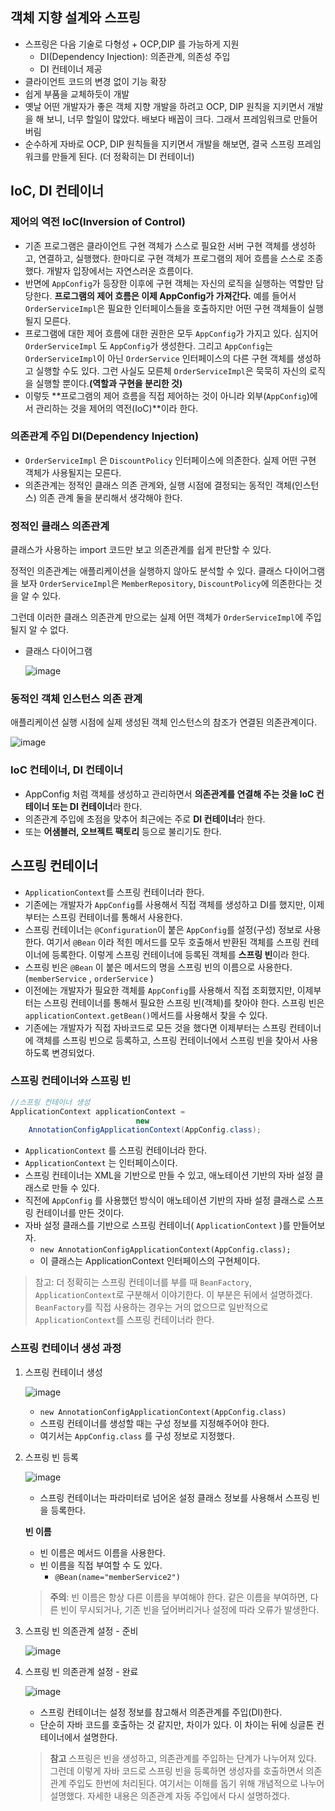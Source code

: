 ## 객체 지향 설계와 스프링

- 스프링은 다음 기술로 다형성 + OCP,DIP 를 가능하게 지원
    - DI(Dependency Injection): 의존관계, 의존성 주입
    - DI 컨테이너 제공
- 클라이언트 코드의 변경 없이 기능 확장
- 쉽게 부품을 교체하듯이 개발
- 옛날 어떤 개발자가 좋은 객체 지향 개발을 하려고 OCP, DIP 원칙을 지키면서 개발을 해 보니, 너무 할일이 많았다. 배보다 배꼽이 크다. 그래서 프레임워크로 만들어버림
- 순수하게 자바로 OCP, DIP 원칙들을 지키면서 개발을 해보면, 결국 스프링 프레임워크를 만들게 된다. (더 정확히는 DI 컨테이너)

## IoC, DI 컨테이너

### 제어의 역전 IoC(Inversion of Control)

- 기존 프로그램은 클라이언트 구현 객체가 스스로 필요한 서버 구현 객체를 생성하고, 연결하고, 실행했다. 한마디로 구현 객체가 프로그램의 제어 흐름을 스스로 조종했다. 개발자 입장에서는 자연스러운 흐름이다.
- 반면에 `AppConfig`가 등장한 이후에 구현 객체는 자신의 로직을 실행하는 역할만 담당한다. **프로그램의 제어 흐름은 이제 AppConfig가 가져간다.** 예를 들어서 `OrderServiceImpl`은 필요한 인터페이스들을 호출하지만 어떤 구현 객체들이 실행될지 모른다.
- 프로그램에 대한 제어 흐름에 대한 권한은 모두 `AppConfig`가 가지고 있다. 심지어 `OrderServiceImpl` 도 `AppConfig`가 생성한다. 그리고 `AppConfig`는 `OrderServiceImpl`이 아닌 `OrderService` 인터페이스의 다른 구현 객체를 생성하고 실행할 수도 있다. 그런 사실도 모른체 `OrderServiceImpl`은 묵묵히 자신의 로직을 실행할 뿐이다.**(역할과 구현을 분리한 것)**
- 이렇듯 **프로그램의 제어 흐름을 직접 제어하는 것이 아니라 외부(`AppConfig`)에서 관리하는 것을 제어의 역전(IoC)**이라 한다.

### 의존관계 주입 DI(Dependency Injection)

- `OrderServiceImpl` 은 `DiscountPolicy` 인터페이스에 의존한다. 실제 어떤 구현 객체가 사용될지는 모른다.
- 의존관계는 정적인 클래스 의존 관계와, 실행 시점에 결정되는 동적인 객체(인스턴스) 의존 관계 둘을 분리해서 생각해야 한다.

### 정적인 클래스 의존관계

클래스가 사용하는 import 코드만 보고 의존관계를 쉽게 판단할 수 있다. 

정적인 의존관계는 애플리케이션을 실행하지 않아도 분석할 수 있다. 클래스 다이어그램을 보자 `OrderServiceImpl`은 `MemberRepository`, `DiscountPolicy`에 의존한다는 것을 알 수 있다. 

그런데 이러한 클래스 의존관계 만으로는 실제 어떤 객체가 `OrderServiceImpl`에 주입 될지 알 수 없다.

- 클래스 다이어그램
    
    ![image](https://github.com/Hoya324/COW-Spring-1/assets/96857599/c2069802-210d-4742-888b-728814bfee45)

### 동적인 객체 인스턴스 의존 관계

애플리케이션 실행 시점에 실제 생성된 객체 인스턴스의 참조가 연결된 의존관계이다.

![image](https://github.com/Hoya324/COW-Spring-1/assets/96857599/7a1f2ad3-400d-4140-9d30-363f2af1e8f7)


### IoC 컨테이너, DI 컨테이너

- AppConfig 처럼 객체를 생성하고 관리하면서 **의존관계를 연결해 주는 것을 IoC 컨테이너 또는 DI 컨테이너**라 한다.
- 의존관계 주입에 초점을 맞추어 최근에는 주로 **DI 컨테이너**라 한다.
- 또는 **어샘블러, 오브젝트 팩토리** 등으로 불리기도 한다.

## 스프링 컨테이너

- `ApplicationContext`를 스프링 컨테이너라 한다.
- 기존에는 개발자가 `AppConfig`를 사용해서 직접 객체를 생성하고 DI를 했지만, 이제부터는 스프링 컨테이너를 통해서 사용한다.
- 스프링 컨테이너는 `@Configuration`이 붙은 `AppConfig`를 설정(구성) 정보로 사용한다. 여기서 `@Bean` 이라 적힌 메서드를 모두 호출해서 반환된 객체를 스프링 컨테이너에 등록한다. 이렇게 스프링 컨테이너에 등록된 객체를 **스프링 빈**이라 한다.
- 스프링 빈은 `@Bean` 이 붙은 메서드의 명을 스프링 빈의 이름으로 사용한다. (`memberService` , `orderService` )
- 이전에는 개발자가 필요한 객체를 `AppConfig`를 사용해서 직접 조회했지만, 이제부터는 스프링 컨테이너를 통해서 필요한 스프링 빈(객체)를 찾아야 한다. 스프링 빈은 `applicationContext.getBean()`메서드를 사용해서 찾을 수 있다.
- 기존에는 개발자가 직접 자바코드로 모든 것을 했다면 이제부터는 스프링 컨테이너에 객체를 스프링 빈으로 등록하고, 스프링 컨테이너에서 스프링 빈을 찾아서 사용하도록 변경되었다.

### 스프링 컨테이너와 스프링 빈

```java
//스프링 컨테이너 생성
ApplicationContext applicationContext =
                            new
    AnnotationConfigApplicationContext(AppConfig.class);
```

- `ApplicationContext` 를 스프링 컨테이너라 한다.
- `ApplicationContext` 는 인터페이스이다.
- 스프링 컨테이너는 XML을 기반으로 만들 수 있고, 애노테이션 기반의 자바 설정 클래스로 만들 수 있다.
- 직전에 `AppConfig` 를 사용했던 방식이 애노테이션 기반의 자바 설정 클래스로 스프링 컨테이너를 만든 것이다.
- 자바 설정 클래스를 기반으로 스프링 컨테이너( `ApplicationContext` )를 만들어보자.
    - `new AnnotationConfigApplicationContext(AppConfig.class);`
    - 이 클래스는 ApplicationContext 인터페이스의 구현체이다.

> 참고: 더 정확히는 스프링 컨테이너를 부를 때 `BeanFactory`, `ApplicationContext`로 구분해서 이야기한다. 이 부분은 뒤에서 설명하겠다. `BeanFactory`를 직접 사용하는 경우는 거의 없으므로 일반적으로 `ApplicationContext`를 스프링 컨테이너라 한다.
> 

### 스프링 컨테이너 생성 과정

1. 스프링 컨테이너 생성
    
    ![image](https://github.com/Hoya324/COW-Spring-1/assets/96857599/a1a3b4e3-15fa-46a4-8b92-d05afc982417)

    
    - `new AnnotationConfigApplicationContext(AppConfig.class)`
    - 스프링 컨테이너를 생성할 때는 구성 정보를 지정해주어야 한다.
    - 여기서는 `AppConfig.class` 를 구성 정보로 지정했다.
2. 스프링 빈 등록
    
    ![image](https://github.com/Hoya324/COW-Spring-1/assets/96857599/118bd7c5-a388-45a9-a4b3-b2a326876cbb)

    
    - 스프링 컨테이너는 파라미터로 넘어온 설정 클래스 정보를 사용해서 스프링 빈을 등록한다.
    
    **빈 이름**
    
    - 빈 이름은 메서드 이름을 사용한다.
    - 빈 이름을 직접 부여할 수 도 있다.
        - `@Bean(name="memberService2")`
    
    > **주의**: 빈 이름은 항상 다른 이름을 부여해야 한다. 같은 이름을 부여하면, 다른 빈이 무시되거나, 기존 빈을 덮어버리거나 설정에 따라 오류가 발생한다.
    > 
3. 스프링 빈 의존관계 설정 - 준비
    
    ![image](https://github.com/Hoya324/COW-Spring-1/assets/96857599/265544a1-1c09-4508-a039-57dc084faaf4)

    
4. 스프링 빈 의존관계 설정 - 완료
    
    ![image](https://github.com/Hoya324/COW-Spring-1/assets/96857599/07debbbb-a7cf-4c33-9a95-7fe9e8748162)

    
    - 스프링 컨테이너는 설정 정보를 참고해서 의존관계를 주입(DI)한다.
    - 단순히 자바 코드를 호출하는 것 같지만, 차이가 있다. 이 차이는 뒤에 싱글톤 컨테이너에서 설명한다.
    
    > **참고** 스프링은 빈을 생성하고, 의존관계를 주입하는 단계가 나누어져 있다. 그런데 이렇게 자바 코드로 스프링 빈을 등록하면 생성자를 호출하면서 의존관계 주입도 한번에 처리된다. 여기서는 이해를 돕기 위해 개념적으로 나누어 설명했다. 자세한 내용은 의존관계 자동 주입에서 다시 설명하겠다.

